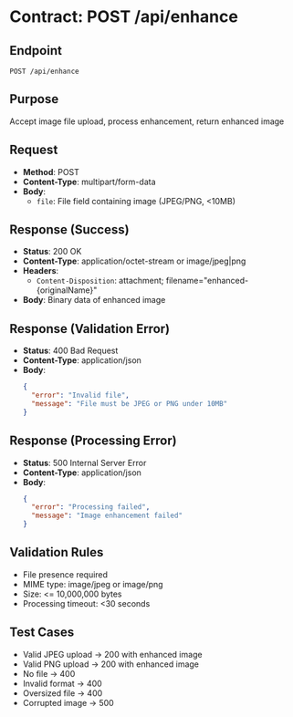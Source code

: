 # Contract: POST /api/enhance

## Endpoint
`POST /api/enhance`

## Purpose
Accept image file upload, process enhancement, return enhanced image

## Request
- **Method**: POST
- **Content-Type**: multipart/form-data
- **Body**:
  - `file`: File field containing image (JPEG/PNG, <10MB)

## Response (Success)
- **Status**: 200 OK
- **Content-Type**: application/octet-stream or image/jpeg|png
- **Headers**:
  - `Content-Disposition`: attachment; filename="enhanced-{originalName}"
- **Body**: Binary data of enhanced image

## Response (Validation Error)
- **Status**: 400 Bad Request
- **Content-Type**: application/json
- **Body**:
  ```json
  {
    "error": "Invalid file",
    "message": "File must be JPEG or PNG under 10MB"
  }
  ```

## Response (Processing Error)
- **Status**: 500 Internal Server Error
- **Content-Type**: application/json
- **Body**:
  ```json
  {
    "error": "Processing failed",
    "message": "Image enhancement failed"
  }
  ```

## Validation Rules
- File presence required
- MIME type: image/jpeg or image/png
- Size: <= 10,000,000 bytes
- Processing timeout: <30 seconds

## Test Cases
- Valid JPEG upload → 200 with enhanced image
- Valid PNG upload → 200 with enhanced image
- No file → 400
- Invalid format → 400
- Oversized file → 400
- Corrupted image → 500